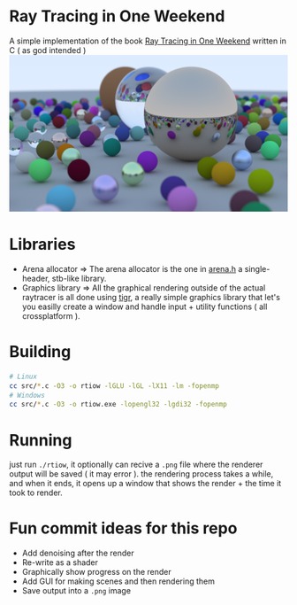 # Ray Tracing in One Weekend
 A simple implementation of the book [Ray Tracing in One Weekend](https://raytracing.github.io/books/RayTracingInOneWeekend.html) written in C ( as god intended )
 ![](https://github.com/jukeliv/RTIOW/blob/520a024ba5aa7356fa33e357fe374aef16dbe7d5/default_scene_render.png)

# Libraries
 - Arena allocator => The arena allocator is the one in [arena.h](https://github.com/tsoding/arena/blob/master/arena.h) a single-header, stb-like library.
 - Graphics library => All the graphical rendering outside of the actual raytracer is all done using [tigr](https://github.com/erkkah/tigr/), a really simple graphics library that let's you easilly create a window and handle input + utility functions ( all crossplatform ).

# Building
 ```bash
 # Linux
 cc src/*.c -O3 -o rtiow -lGLU -lGL -lX11 -lm -fopenmp
 # Windows
 cc src/*.c -O3 -o rtiow.exe -lopengl32 -lgdi32 -fopenmp
 ```

# Running
 just run `./rtiow`, it optionally can recive a `.png` file where the renderer output will be saved ( it may error ).
 the rendering process takes a while, and when it ends, it opens up a window that shows the render + the time it took to render.

# Fun commit ideas for this repo
 - Add denoising after the render
 - Re-write as a shader
 - Graphically show progress on the render
 - Add GUI for making scenes and then rendering them
 - Save output into a `.png` image
